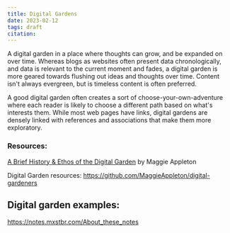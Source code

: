 ```yaml
---
title: Digital Gardens
date: 2023-02-12
tags: draft
citation: 
---
```


A digital garden in a place where thoughts can grow, and be expanded on over time. Whereas blogs as websites often present data chronologically, and data is relevant to the current moment and fades, a digital garden is more geared towards flushing out ideas and thoughts over time. Content isn't always evergreen, but is timeless content is often preferred.

A good digital garden often creates a sort of choose-your-own-adventure where each reader is likely to choose a different path based on what's interests them. While most web pages have links, digital gardens are densely linked with references and associations that make them more exploratory.

### Resources:

[A Brief History & Ethos of the Digital Garden](https://maggieappleton.com/garden-history) by Maggie Appleton

Digital Garden resources: https://github.com/MaggieAppleton/digital-gardeners

## Digital garden examples:

https://notes.mxstbr.com/About_these_notes

